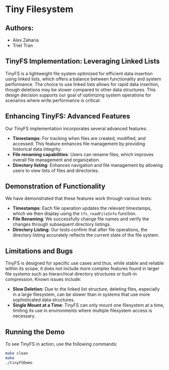 # Tiny Filesystem

## Authors:
- Alex Zaharia
- Triet Tran

## TinyFS Implementation: Leveraging Linked Lists
TinyFS is a lightweight file system optimized for efficient data insertion using linked lists, which offers a balance between functionality and system performance. The choice to use linked lists allows for rapid data insertion, though deletions may be slower compared to other data structures. This design decision supports our goal of optimizing system operations for scenarios where write performance is critical.

## Enhancing TinyFS: Advanced Features
Our TinyFS implementation incorporates several advanced features:
- **Timestamps**: For tracking when files are created, modified, and accessed. This feature enhances file management by providing historical data integrity.
- **File renaming capabilities**: Users can rename files, which improves overall file management and organization.
- **Directory listing**: Enhances navigation and file management by allowing users to view lists of files and directories.

## Demonstration of Functionality
We have demonstrated that these features work through various tests:
- **Timestamps**: Each file operation updates the relevant timestamps, which we then display using the `tfs_readFileInfo` function.
- **File Renaming**: We successfully change file names and verify the changes through subsequent directory listings.
- **Directory Listing**: Our tests confirm that after file operations, the directory listing accurately reflects the current state of the file system.

## Limitations and Bugs
TinyFS is designed for specific use cases and thus, while stable and reliable within its scope, it does not include more complex features found in larger file systems such as hierarchical directory structures or built-in compression. Known issues include:
- **Slow Deletion**: Due to the linked list structure, deleting files, especially in a large filesystem, can be slower than in systems that use more sophisticated data structures.
- **Single Mount at a Time**: TinyFS can only mount one filesystem at a time, limiting its use in environments where multiple filesystem access is necessary.

## Running the Demo
To see TinyFS in action, use the following commands:
```bash
make clean
make
./tinyFSDemo